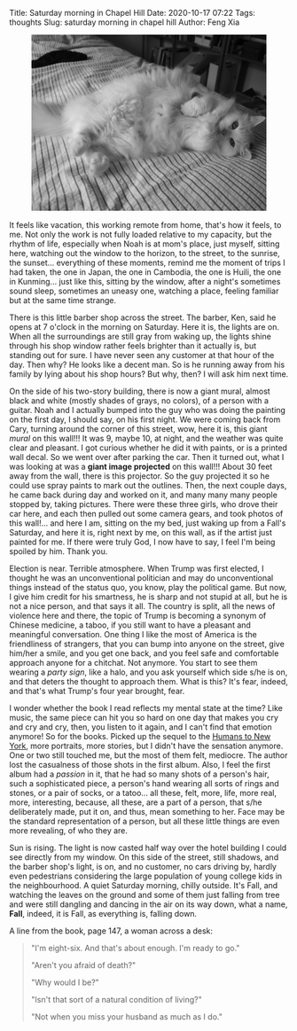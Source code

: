 Title: Saturday morning in Chapel Hill
Date: 2020-10-17 07:22
Tags: thoughts
Slug: saturday morning in chapel hill
Author: Feng Xia

<figure class="col s12">
  <img src="images/DSC_3130137.JPG"/>
</figure>

It feels like vacation, this working remote from home, that's how it
feels, to me. Not only the work is not fully loaded relative to my
capacity, but the rhythm of life, especially when Noah is at mom's
place, just myself, sitting here, watching out the window to the
horizon, to the street, to the sunrise, the sunset... everything of
these moments, remind me the moment of trips I had taken, the one in
Japan, the one in Cambodia, the one is Huili, the one in
Kunming... just like this, sitting by the window, after a night's
sometimes sound sleep, sometimes an uneasy one, watching a place,
feeling familiar but at the same time strange.

There is this little barber shop across the street. The barber, Ken,
said he opens at 7 o'clock in the morning on Saturday. Here it is, the
lights are on. When all the surroundings are still gray from waking
up, the lights shine through his shop window rather feels brighter
than it actually is, but standing out for sure. I have never seen any
customer at that hour of the day. Then why? He looks like a decent
man. So is he running away from his family by lying about his shop
hours? But why, then? I will ask him next time.

On the side of his two-story building, there is now a giant mural,
almost black and white (mostly shades of grays, no colors), of a
person with a guitar. Noah and I actually bumped into the guy who was
doing the painting on the first day, I should say, on his first
night. We were coming back from Cary, turning around the corner of
this street, wow, here it is, this giant _mural_ on this wall!!! It
was 9, maybe 10, at night, and the weather was quite clear and
pleasant. I got curious whether he did it with paints, or is a printed
wall decal. So we went over after parking the car. Then it turned out,
what I was looking at was a **giant image projected** on this wall!!!
About 30 feet away from the wall, there is this projector. So the guy
projected it so he could use spray paints to mark out the
outlines. Then, the next couple days, he came back during day and
worked on it, and many many many people stopped by, taking
pictures. There were these three girls, who drove their car here, and
each then pulled out some camera gears, and took photos of this
wall!... and here I am, sitting on the my bed, just waking up from a
Fall's Saturday, and here it is, right next by me, on this wall, as if
the artist just painted for me. If there were truly God, I now have to
say, I feel I'm being spoiled by him. Thank you.

Election is near. Terrible atmosphere. When Trump was first elected, I
thought he was an unconventional politician and may do unconventional
things instead of the status quo, you know, play the political
game. But now, I give him credit for his smartness, he is sharp and
not stupid at all, but he is not a nice person, and that says it
all. The country is split, all the news of violence here and there,
the topic of Trump is becoming a synonym of Chinese medicine, a taboo,
if you still want to have a pleasant and meaningful conversation. One
thing I like the most of America is the friendliness of strangers,
that you can bump into anyone on the street, give him/her a smile, and
you get one back, and you feel safe and comfortable approach anyone
for a chitchat. Not anymore. You start to see them wearing a _party
sign_, like a halo, and you ask yourself which side s/he is on, and
that deters the thought to approach them. What is this? It's fear,
indeed, and that's what Trump's four year brought, fear.

I wonder whether the book I read reflects my mental state at the time?
Like music, the same piece can hit you so hard on one day that makes
you cry and cry and cry, then, you listen to it again, and I can't
find that emotion anymore! So for the books. Picked up the sequel to
the [Humans to New York][1], more portraits, more stories, but I
didn't have the sensation anymore. One or two still touched me, but
the most of them felt, mediocre. The author lost the casualness of
those shots in the first album. Also, I feel the first album had a
_passion_ in it, that he had so many shots of a person's hair, such a
sophisticated piece, a person's hand wearing all sorts of rings and
stones, or a pair of socks, or a tatoo... all these, felt, more, life,
more real, more, interesting, because, all these, are a part of a
person, that s/he deliberately made, put it on, and thus, mean
something to her. Face may be the standard representation of a person,
but all these little things are even more revealing, of who they are.

Sun is rising. The light is now casted half way over the hotel
building I could see directly from my window. On this side of the
street, still shadows, and the barber shop's light, is on, and no
customer, no cars driving by, hardly even pedestrians considering the
large population of young college kids in the neighbourhood. A quiet
Saturday morning, chilly outside. It's Fall, and watching the leaves
on the ground and some of them just falling from tree and were still
dangling and dancing in the air on its way down, what a name,
**Fall**, indeed, it is Fall, as everything is, falling down.

A line from the book, page 147, a woman across a desk:

> "I'm eight-six. And that's about enough. I'm ready to go."
>
> "Aren't you afraid of death?"
> 
> "Why would I be?"
> 
> "Isn't that sort of a natural condition of living?"
>
> "Not when you miss your husband as much as I do."
> 


[1]: {filename}/thoughts/humans%20in%20nyc.md
